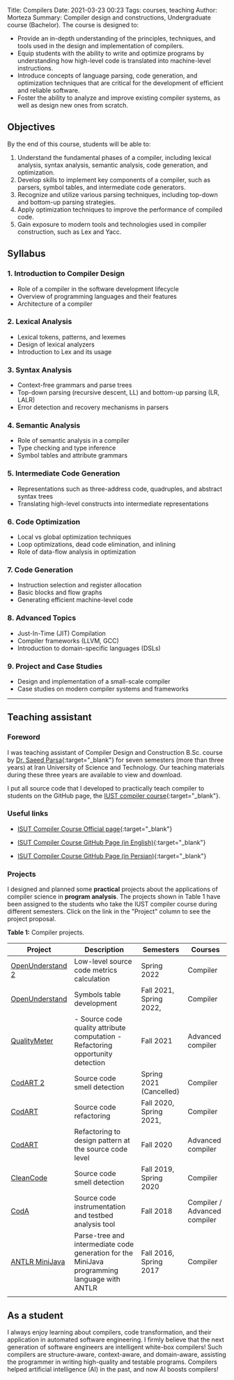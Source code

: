 Title: Compilers
Date: 2021-03-23 00:23
Tags: courses, teaching
Author: Morteza
Summary: Compiler design and constructions, Undergraduate course (Bachelor). The course is designed to:
- Provide an in-depth understanding of the principles, techniques, and tools used in the design and implementation of compilers.
- Equip students with the ability to write and optimize programs by understanding how high-level code is translated into machine-level instructions.
- Introduce concepts of language parsing, code generation, and optimization techniques that are critical for the development of efficient and reliable software.
- Foster the ability to analyze and improve existing compiler systems, as well as design new ones from scratch.


## Objectives
By the end of this course, students will be able to:
1. Understand the fundamental phases of a compiler, including lexical analysis, syntax analysis, semantic analysis, code generation, and optimization.
2. Develop skills to implement key components of a compiler, such as parsers, symbol tables, and intermediate code generators.
3. Recognize and utilize various parsing techniques, including top-down and bottom-up parsing strategies.
4. Apply optimization techniques to improve the performance of compiled code.
5. Gain exposure to modern tools and technologies used in compiler construction, such as Lex and Yacc.


## Syllabus
### 1. Introduction to Compiler Design
- Role of a compiler in the software development lifecycle
- Overview of programming languages and their features
- Architecture of a compiler

### 2. Lexical Analysis
- Lexical tokens, patterns, and lexemes
- Design of lexical analyzers
- Introduction to Lex and its usage

### 3. Syntax Analysis
- Context-free grammars and parse trees
- Top-down parsing (recursive descent, LL) and bottom-up parsing (LR, LALR)
- Error detection and recovery mechanisms in parsers

### 4. Semantic Analysis
- Role of semantic analysis in a compiler
- Type checking and type inference
- Symbol tables and attribute grammars

### 5. Intermediate Code Generation
- Representations such as three-address code, quadruples, and abstract syntax trees
- Translating high-level constructs into intermediate representations

### 6. Code Optimization
- Local vs global optimization techniques
- Loop optimizations, dead code elimination, and inlining
- Role of data-flow analysis in optimization

### 7. Code Generation
- Instruction selection and register allocation
- Basic blocks and flow graphs
- Generating efficient machine-level code

### 8. Advanced Topics
- Just-In-Time (JIT) Compilation
- Compiler frameworks (LLVM, GCC)
- Introduction to domain-specific languages (DSLs)

### 9. Project and Case Studies
- Design and implementation of a small-scale compiler
- Case studies on modern compiler systems and frameworks

---


## Teaching assistant

### Foreword
I was teaching assistant of Compiler Design and Construction B.Sc. course by [Dr. Saeed Parsa](http://parsa.iust.ac.ir/){:target="_blank"} for seven semesters (more than three years) at Iran University of Science and Technology. Our teaching materials during these three years are available to view and download.

I put all source code that I developed to practically teach compiler  to students on the GitHub page, the [IUST compiler course](http://parsa.iust.ac.ir/courses/compilers/){:target="_blank"}. 


### Useful links

* [ISUT Compiler Course Official page](http://parsa.iust.ac.ir/courses/compilers/){:target="_blank"}
  
* [ISUT Compiler Course GitHub Page (in English)](https://m-zakeri.github.io/IUSTCompiler/){:target="_blank"}

* [ISUT Compiler Course GitHub Page (in Persian)](https://compileriust.github.io/){:target="_blank"}


### Projects

I designed and planned some **practical** projects about the applications of compiler science in **program analysis**.
The projects shown in Table 1 have been assigned to the students who take the IUST compiler course during different semesters. Click on the link in the "Project" column to see the project proposal. 


**Table 1:** Compiler projects.

 | Project               	                                                                                                      |     Description                                                                                         	|     Semesters                    	|     Courses                             	|
|------------------------------------------------------------------------------------------------------------------------------|---------------------------------------------------------------------------------------------------------	|----------------------------------	|-----------------------------------------	|
| [OpenUnderstand  2](https://m-zakeri.github.io/IUSTCompiler/projects/core_symbol_table_development/)    	                    |     Low-level source   code metrics calculation                                                         	|     Spring 2022                  	|     Compiler                            	|
| [OpenUnderstand](https://m-zakeri.github.io/IUSTCompiler/projects/core_symbol_table_development/)        	                   |     Symbols table   development                                                                         	|     Fall 2021,   Spring 2022,    	|     Compiler                            	|
| [QualityMeter](https://m-zakeri.github.io/IUSTCompiler/projects/core_software_metrics_development/)          	               |     - Source code   quality attribute computation     - Refactoring   opportunity detection             	|     Fall 2021                    	|     Advanced compiler                   	|
| [CodART 2](https://m-zakeri.github.io/IUSTCompiler/projects/core_code_smell_development/)              	                     |     Source code   smell detection                                                                       	|     Spring 2021   (Cancelled)    	|     Compiler                            	|
| [CodART](https://m-zakeri.github.io/IUSTCompiler/projects/core_refactoring_to_design_patterns_development/)                	 |     Source code   refactoring                                                                           	|     Fall 2020,   Spring 2021,    	|     Compiler                            	|
| [CodART](https://m-zakeri.github.io/IUSTCompiler/projects/core_refactorings_development/)                	                   |     Refactoring   to design pattern at the source code level                                            	|     Fall 2020                    	|     Advanced compiler                   	|
| [CleanCode](https://m-zakeri.github.io/IUSTCompiler/projects/core_clean_code_development/)            	                      |     Source code   smell detection                                                                       	|     Fall 2019,   Spring 2020     	|     Compiler                            	|
| [CodA](https://m-zakeri.github.io/IUSTCompiler/projects/core_source_code_instrumentation_development/)                  	    |     Source code instrumentation   and testbed analysis tool                                             	|     Fall 2018                    	|     Compiler /     Advanced compiler    	|
| [ANTLR MiniJava](https://m-zakeri.github.io/Compilers/projects/mini_java_compiler_development/)        	                     |     Parse-tree   and intermediate code generation for the MiniJava programming language with   ANTLR    	|     Fall 2016,   Spring 2017     	|     Compiler                            	|
| 	                                                                                                                            |                                                                                                         	|                                  	|                                         	|





## As a student

I always enjoy learning about compilers, code transformation, and their application in automated software engineering. I firmly believe that the next generation of software engineers are intelligent white-box compilers! Such compilers are structure-aware, context-aware, and domain-aware, assisting the programmer in writing high-quality and testable programs. 
Compilers helped artificial intelligence (AI) in the past, and now AI boosts compilers!


